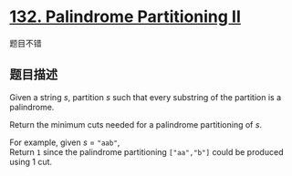 # <a title="题目直达"  href="https://leetcode.com/problems/palindrome-partitioning-ii/" target="_blank"> 132. Palindrome Partitioning II </a>
题目不错
## 题目描述
<p>
Given a string <i>s</i>, partition <i>s</i> such that every substring of the partition is a palindrome.
</p>
<p>
Return the minimum cuts needed for a palindrome partitioning of <i>s</i>.
</p>
<p>
For example, given <i>s</i> = <code>"aab"</code>,<br>
Return <code>1</code> since the palindrome partitioning <code>["aa","b"]</code> could be produced using 1 cut.
</p>
